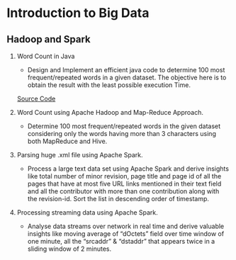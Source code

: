 # Introduction to Big Data
## Hadoop and Spark

1. Word Count in Java
   - Design and Implement an efficient java code to determine 100 most frequent/repeated words in a given dataset. The objective here is to obtain the result with the least possible execution Time.
   
   [Source Code](https://github.com/nilay18/Big-Data-Beginner/tree/master/Part_1)
2. Word Count using Apache Hadoop and Map-Reduce Approach.
   - Determine 100 most frequent/repeated words in the given dataset considering only the words having more than 3 characters using both        MapReduce and Hive.
3. Parsing huge .xml file using Apache Spark.
   - Process a large text data set using Apache Spark and derive insights like total number of minor revision, page title and page id of all the pages that have at most five URL links mentioned in their text field and all the contributor with more than one contribution along with the revision-id. Sort the list in descending order of timestamp.
4. Processing streaming data using Apache Spark.
   - Analyse data streams over network in real time and derive valuable insights like moving average of “dOctets” field over time window of one minute, all the “srcaddr” & “dstaddr” that appears twice in a sliding window of 2 minutes.
